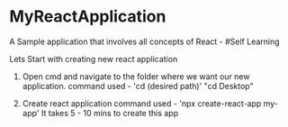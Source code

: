 # MyReactApplication
A Sample application that involves all concepts of React - #Self Learning

Lets Start with creating new react application

1. Open cmd and navigate to the folder where we want our new application.
command used - 'cd (desired path)' "cd Desktop"

2. Create react application 
command used - 'npx create-react-app my-app'
It takes 5 - 10 mins to create this app
